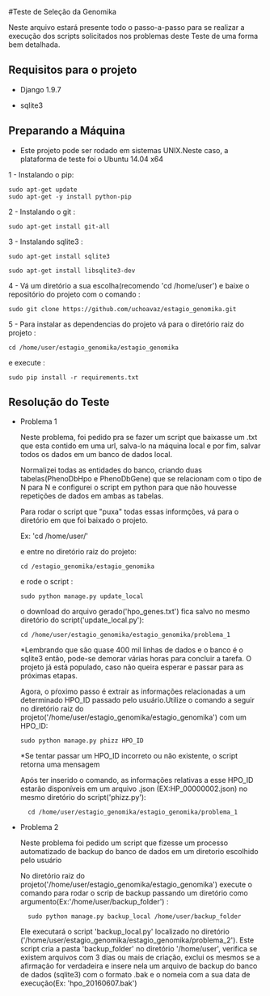 #Teste de Seleção da Genomika

  Neste arquivo estará presente todo o passo-a-passo para se realizar a execução dos scripts solicitados nos problemas deste Teste de uma forma bem detalhada.

Requisitos para o projeto
------------

- Django 1.9.7

- sqlite3

Preparando a Máquina
------------
* Este projeto pode ser rodado em sistemas UNIX.Neste caso, a plataforma de teste foi o Ubuntu 14.04 x64

1 - Instalando o pip:

    sudo apt-get update
    sudo apt-get -y install python-pip

2 - Instalando o git :
    
    sudo apt-get install git-all

3 - Instalando sqlite3 :

    sudo apt-get install sqlite3
    
    sudo apt-get install libsqlite3-dev

4 - Vá um diretório a sua escolha(recomendo 'cd /home/user') e baixe o repositório do projeto com o comando :

    sudo git clone https://github.com/uchoavaz/estagio_genomika.git

5 - Para instalar as dependencias do projeto vá para o diretório raiz do projeto :

    cd /home/user/estagio_genomika/estagio_genomika
  
  e execute :

    sudo pip install -r requirements.txt
Resolução do Teste
------------

- Problema 1

  Neste problema, foi pedido pra se fazer um script que baixasse um .txt que esta contido em uma url, salva-lo na máquina local e por fim, salvar todos os dados em um banco de dados local.
  
  Normalizei todas as entidades do banco, criando duas tabelas(PhenoDbHpo e PhenoDbGene) que se relacionam com o tipo de N para N e configurei o script em python para que não houvesse repetições de dados em ambas as tabelas.
  
  Para rodar o script que "puxa" todas essas informções, vá para o diretório em que foi baixado o projeto.
  
  Ex: 'cd /home/user/'
  
  e entre no diretório raiz do projeto:
  
      cd /estagio_genomika/estagio_genomika
  
  e rode o script :
  
      sudo python manage.py update_local
  
  o download do arquivo gerado('hpo_genes.txt') fica salvo no mesmo diretório do script('update_local.py'):
  
      cd /home/user/estagio_genomika/estagio_genomika/problema_1
  
  *Lembrando que são quase 400 mil linhas de dados e o banco é o sqlite3 então, pode-se demorar várias horas para concluir a tarefa. O projeto já está populado, caso não queira esperar e passar para as próximas etapas.
  
  Agora, o pŕoximo passo é extrair as informações relacionadas a um determinado HPO_ID passado pelo usuário.Utilize o comando a seguir no diretório raiz do projeto('/home/user/estagio_genomika/estagio_genomika') com um HPO_ID:
  
      sudo python manage.py phizz HPO_ID
  
  *Se tentar passar um HPO_ID incorreto ou não existente, o script retorna uma mensagem
  
  Após ter inserido o comando, as informações relativas a esse HPO_ID estarão disponíveis em um arquivo .json (EX:HP_00000002.json) no mesmo diretório do script('phizz.py'):
  
        cd /home/user/estagio_genomika/estagio_genomika/problema_1

- Problema 2
  
  Neste problema foi pedido um script que fizesse um processo automatizado de backup do banco de dados em um diretorio escolhido pelo usuário
  
  No diretório raiz do projeto('/home/user/estagio_genomika/estagio_genomika') execute o comando para rodar o scrip de backup passando um diretório como argumento(Ex:'/home/user/backup_folder') :
      
        sudo python manage.py backup_local /home/user/backup_folder

  Ele executará o script 'backup_local.py' localizado no diretório ('/home/user/estagio_genomika/estagio_genomika/problema_2'). Este script cria a pasta 'backup_folder' no diretório '/home/user', verifica se existem arquivos com 3 dias ou mais de criação, exclui os mesmos se a afirmação for verdadeira e insere nela um arquivo de backup do banco de dados (sqlite3) com o formato .bak e o nomeia com a sua data de execução(Ex: 'hpo_20160607.bak')
